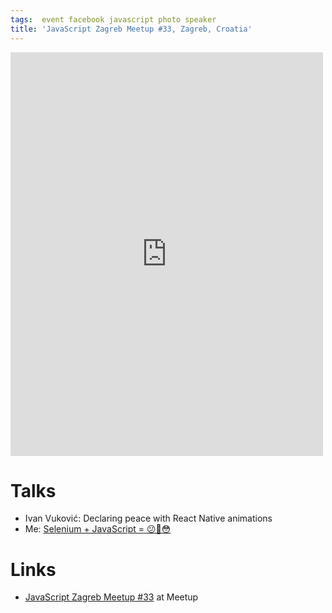 ```yaml
---
tags:  event facebook javascript photo speaker
title: 'JavaScript Zagreb Meetup #33, Zagreb, Croatia'
---
```

<iframe src="https://www.facebook.com/plugins/post.php?href=https%3A%2F%2Fwww.facebook.com%2Fmedia%2Fset%2F%3Fset%3Da.10155172975157290.1073741921.735252289%26type%3D3&width=500" width="500" height="646" style="border:none;overflow:hidden" scrolling="no" frameborder="0" allowTransparency="true"></iframe>

# Talks

- Ivan Vuković: Declaring peace with React Native animations
- Me: [Selenium + JavaScript = 😕🤔😳](/selenium-javascript)

# Links

- [JavaScript Zagreb Meetup #33](https://www.meetup.com/JavaScript-Zagreb/events/238141128/) at Meetup
